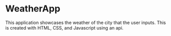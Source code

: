 # WeatherApp

This application showcases the weather of the city that the user inputs. This is created with HTML, CSS, and Javascript using an api.

